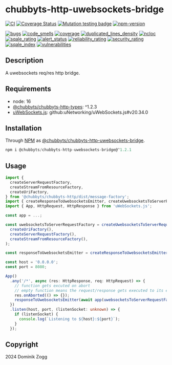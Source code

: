 # chubbyts-http-uwebsockets-bridge

[![CI](https://github.com/chubbyts/chubbyts-http-uwebsockets-bridge/workflows/CI/badge.svg?branch=master)](https://github.com/chubbyts/chubbyts-http-uwebsockets-bridge/actions?query=workflow%3ACI)
[![Coverage Status](https://coveralls.io/repos/github/chubbyts/chubbyts-http-uwebsockets-bridge/badge.svg?branch=master)](https://coveralls.io/github/chubbyts/chubbyts-http-uwebsockets-bridge?branch=master)
[![Mutation testing badge](https://img.shields.io/endpoint?style=flat&url=https%3A%2F%2Fbadge-api.stryker-mutator.io%2Fgithub.com%2Fchubbyts%2Fchubbyts-http-uwebsockets-bridge%2Fmaster)](https://dashboard.stryker-mutator.io/reports/github.com/chubbyts/chubbyts-http-uwebsockets-bridge/master)
[![npm-version](https://img.shields.io/npm/v/@chubbyts/chubbyts-http-uwebsockets-bridge.svg)](https://www.npmjs.com/package/@chubbyts/chubbyts-http-uwebsockets-bridge)

[![bugs](https://sonarcloud.io/api/project_badges/measure?project=chubbyts_chubbyts-http-uwebsockets-bridge&metric=bugs)](https://sonarcloud.io/dashboard?id=chubbyts_chubbyts-http-uwebsockets-bridge)
[![code_smells](https://sonarcloud.io/api/project_badges/measure?project=chubbyts_chubbyts-http-uwebsockets-bridge&metric=code_smells)](https://sonarcloud.io/dashboard?id=chubbyts_chubbyts-http-uwebsockets-bridge)
[![coverage](https://sonarcloud.io/api/project_badges/measure?project=chubbyts_chubbyts-http-uwebsockets-bridge&metric=coverage)](https://sonarcloud.io/dashboard?id=chubbyts_chubbyts-http-uwebsockets-bridge)
[![duplicated_lines_density](https://sonarcloud.io/api/project_badges/measure?project=chubbyts_chubbyts-http-uwebsockets-bridge&metric=duplicated_lines_density)](https://sonarcloud.io/dashboard?id=chubbyts_chubbyts-http-uwebsockets-bridge)
[![ncloc](https://sonarcloud.io/api/project_badges/measure?project=chubbyts_chubbyts-http-uwebsockets-bridge&metric=ncloc)](https://sonarcloud.io/dashboard?id=chubbyts_chubbyts-http-uwebsockets-bridge)
[![sqale_rating](https://sonarcloud.io/api/project_badges/measure?project=chubbyts_chubbyts-http-uwebsockets-bridge&metric=sqale_rating)](https://sonarcloud.io/dashboard?id=chubbyts_chubbyts-http-uwebsockets-bridge)
[![alert_status](https://sonarcloud.io/api/project_badges/measure?project=chubbyts_chubbyts-http-uwebsockets-bridge&metric=alert_status)](https://sonarcloud.io/dashboard?id=chubbyts_chubbyts-http-uwebsockets-bridge)
[![reliability_rating](https://sonarcloud.io/api/project_badges/measure?project=chubbyts_chubbyts-http-uwebsockets-bridge&metric=reliability_rating)](https://sonarcloud.io/dashboard?id=chubbyts_chubbyts-http-uwebsockets-bridge)
[![security_rating](https://sonarcloud.io/api/project_badges/measure?project=chubbyts_chubbyts-http-uwebsockets-bridge&metric=security_rating)](https://sonarcloud.io/dashboard?id=chubbyts_chubbyts-http-uwebsockets-bridge)
[![sqale_index](https://sonarcloud.io/api/project_badges/measure?project=chubbyts_chubbyts-http-uwebsockets-bridge&metric=sqale_index)](https://sonarcloud.io/dashboard?id=chubbyts_chubbyts-http-uwebsockets-bridge)
[![vulnerabilities](https://sonarcloud.io/api/project_badges/measure?project=chubbyts_chubbyts-http-uwebsockets-bridge&metric=vulnerabilities)](https://sonarcloud.io/dashboard?id=chubbyts_chubbyts-http-uwebsockets-bridge)

## Description

A uwebsockets req/res http bridge.

## Requirements

 * node: 16
 * [@chubbyts/chubbyts-http-types][2]: ^1.2.3
 * [uWebSockets.js][3]: github:uNetworking/uWebSockets.js#v20.34.0

## Installation

Through [NPM](https://www.npmjs.com) as [@chubbyts/chubbyts-http-uwebsockets-bridge][1].

```ts
npm i @chubbyts/chubbyts-http-uwebsockets-bridge@^1.2.1
```

## Usage

```ts
import {
  createServerRequestFactory,
  createStreamFromResourceFactory,
  createUriFactory,
} from '@chubbyts/chubbyts-http/dist/message-factory';
import { createResponseToUwebsocketsEmitter, createUwebsocketsToServerRequestFactory } from '@chubbyts/chubbyts-http-uwebsockets-bridge/dist/uwebsocket-http';
import { App, HttpRequest, HttpResponse } from 'uWebSockets.js';

const app = ...;

const uwebsocketsToServerRequestFactory = createUwebsocketsToServerRequestFactory(
  createUriFactory(),
  createServerRequestFactory(),
  createStreamFromResourceFactory(),
);

const responseToUwebsocketsEmitter = createResponseToUwebsocketsEmitter();

const host = '0.0.0.0';
const port = 8080;

App()
  .any('/*', async (res: HttpResponse, req: HttpRequest) => {
    // function gets excuted on abort
    // empty function means the request/response gets executed to its end
    res.onAborted(() => {});
    responseToUwebsocketsEmitter(await app(uwebsocketsToServerRequestFactory(req, res)), res);
  })
  .listen(host, port, (listenSocket: unknown) => {
    if (listenSocket) {
      console.log(`Listening to ${host}:${port}`);
    }
  });
```

## Copyright

2024 Dominik Zogg

[1]: https://www.npmjs.com/package/@chubbyts/chubbyts-http-uwebsockets-bridge
[2]: https://www.npmjs.com/package/@chubbyts/chubbyts-http-types
[3]: https://github.com/uNetworking/uWebSockets.js

